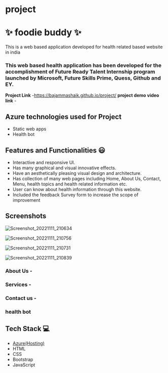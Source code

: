 # project
# ✨  foodie buddy ✨

This is a web based application developed for health related based website in india

### This web based health application has been developed for the accomplishment of Future Ready Talent Internship program launched by Microsoft, Future Skills Prime, Quess, Github and EY.


**Project Link** -https://bajammashaik.github.io/project/
**project demo video link** - 

## Azure technologies used for Project

- Static web apps
- Health bot

## Features and Functionalities 😃

- Interactive and responsive UI.
- Has many graphical and visual innovative effects.
- Have an aesthetically pleasing visual design and architecture.
- Has collection of many web pages including Home, About Us, Contact, Menu, health topics and health related information etc.
- User can know about health information through this website.
- Included the feedback Survey form to increase the scope of improvement 

## Screenshots
![Screenshot_20221111_210634](https://user-images.githubusercontent.com/116737100/201374319-409bc613-c19a-4049-9513-530483a30db5.png)


![Screenshot_20221111_210756](https://user-images.githubusercontent.com/116737100/201374353-f160817f-8c7f-4a39-b13b-8916e985100c.png)


   ![Screenshot_20221111_210731](https://user-images.githubusercontent.com/116737100/201374387-9de1b0e4-e9d0-44b4-a354-f84b3659d10e.png)

![Screenshot_20221111_210839](https://user-images.githubusercontent.com/116737100/201374412-1971260e-5a4f-4d2d-a6de-fd5ea5636acf.png)

### About Us -



### Services -



### Contact us -



### health bot




## Tech Stack 💻

- [Azure(Hosting)](https://azure.microsoft.com/en-in/features/azure-portal/)
- HTML
- CSS
- Bootstrap
- JavaScript
